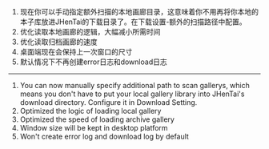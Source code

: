 1. 现在你可以手动指定额外扫描的本地画廊目录，这意味着你不用再将你本地的本子库放进JHenTai的下载目录了。在下载设置-额外的扫描路径中配置。
2. 优化读取本地画廊的逻辑，大幅减小所需时间
3. 优化读取归档画廊的速度
4. 桌面端现在会保持上一次窗口的尺寸
5. 默认情况下不再创建error日志和download日志

------------------------------------------------------------------------------------------

1. You can now manually specify additional path to scan gallerys, which means you don't have to put your local gallery library into JHenTai's download directory. Configure it in Download Setting.
2. Optimized the logic of loading local gallery
3. Optimized the speed of loading archive gallery
4. Window size will be kept in desktop platform
5. Won't create error log and download log by default